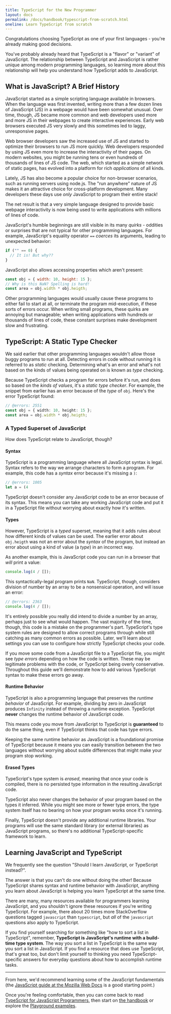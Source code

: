 ```yaml
---
title: TypeScript for the New Programmer
layout: docs
permalink: /docs/handbook/typescript-from-scratch.html
oneline: Learn TypeScript from scratch
---
```


Congratulations choosing TypeScript as one of your first languages - you're already making good decisions.

You've probably already heard that TypeScript is a "flavor" or "variant" of JavaScript.
The relationship between TypeScript and JavaScript is rather unique among modern programming languages, so learning more about this relationship will help you understand how TypeScript adds to JavaScript.

## What is JavaScript? A Brief History

JavaScript started as a simple scripting language available in browsers.
When the language was first invented, writing more than a few dozen lines of JavaScript (JS) in a webpage would have been somewhat unusual.
Over time, though, JS became more common and web developers used more and more JS in their webpages to create interactive experiences.
Early web browsers executed JS very slowly and this sometimes led to laggy, unresponsive pages.

Web browser developers saw the increased use of JS and started to optimize their browsers to run JS more quickly.
Web developers responded by using JS even more to increase the interactivity of their pages.
On modern websites, you might be running tens or even hundreds of thousands of lines of JS code.
The web, which started as a simple network of static pages, has evolved into a platform for rich _applications_ of all kinds.

Lately, JS has also become a popular choice for non-browser scenarios, such as running servers using node.js.
The "run anywhere" nature of JS makes it an attractive choice for cross-platform development.
Many developers these days use _only_ JavaScript to program their entire stack!

The net result is that a very simple language designed to provide basic webpage interactivity is now being used to write applications with millions of lines of code.

JavaScript's humble beginnings are still visible in its many _quirks_ - oddities or surprises that are not typical for other programming languages.
For example, JavaScript's equality operator `==` _coerces_ its arguments, leading to unexpected behavior:

```js
if ("" == 0) {
  // It is! But why??
}
```

JavaScript also allows accessing properties which aren't present:

```js
const obj = { width: 10, height: 15 };
// Why is this NaN? Spelling is hard!
const area = obj.width * obj.heigth;
```

Other programming languages would usually cause these programs to either fail to start at all, or terminate the program mid-execution, if these sorts of errors occur.
When writing small programs, these quirks are annoying but manageable; when writing applications with hundreds or thousands of lines of code, these constant surprises make development slow and frustrating.

## TypeScript: A Static Type Checker

We said earlier that other programming languages wouldn't allow those buggy programs to run at all.
Detecting errors in code without running it is referred to as _static_ checking.
Determining what's an error and what's not based on the kinds of values being operated on is known as _type_ checking.

Because TypeScript checks a program for errors before it's run, and does so based on the _kinds of values_, it's a _static type checker_.
For example, the snippet from earlier has an error because of the _type_ of `obj`.
Here's the error TypeScript found:

```ts twoslash
// @errors: 2551
const obj = { width: 10, height: 15 };
const area = obj.width * obj.heigth;
```

### A Typed Superset of JavaScript

How does TypeScript relate to JavaScript, though?

#### Syntax

TypeScript is a programming language where all JavaScript syntax is legal.
Syntax refers to the way we arrange characters to form a program.
For example, this code has a _syntax_ error because it's missing a `)`:

```ts twoslash
// @errors: 1005
let a = (4
```

TypeScript doesn't consider any JavaScript code to be an error because of its syntax.
This means you can take any working JavaScript code and put it in a TypeScript file without worrying about exactly how it's written.

#### Types

However, TypeScript is a _typed_ superset, meaning that it adds rules about how different kinds of values can be used.
The earlier error about `obj.heigth` was not an error about the _syntax_ of the program, but instead an error about using a kind of value (a _type_) in an incorrect way.

As another example, this is JavaScript code you can run in a browser that _will_ print a value:

```js
console.log(4 / []);
```

This syntactically-legal program prints `NaN`.
TypeScript, though, considers division of number by an array to be a nonsensical operation, and will issue an error:

```ts twoslash
// @errors: 2363
console.log(4 / []);
```

It's entirely possible you really did intend to divide a number by an array, perhaps just to see what would happen.
The vast majority of the time, though, this code is a mistake on the programmer's part.
TypeScript's type system rules are designed to allow correct programs through while still catching as many common errors as possible.
Later, we'll learn about settings you can use to configure how strictly TypeScript checks your code.

If you move some code from a JavaScript file to a TypeScript file, you might see _type errors_ depending on how the code is written.
These may be legitimate problems with the code, or TypeScript being overly conservative.
Throughout this guide we'll demonstrate how to add various TypeScript syntax to make these errors go away.

#### Runtime Behavior

TypeScript is also a programming language that preserves the _runtime behavior_ of JavaScript.
For example, dividing by zero in JavaScript produces `Infinity` instead of throwing a runtime exception.
TypeScript **never** changes the runtime behavior of JavaScript code.

This means code you move from JavaScript to TypeScript is **guaranteed** to do the same thing, even if TypeScript thinks that code has type errors.

Keeping the same runtime behavior as JavaScript is a foundational promise of TypeScript because it means you can easily transition between the two languages without worrying about subtle differences that might make your program stop working.

#### Erased Types

TypeScript's type system is _erased_, meaning that once your code is compiled, there is no persisted type information in the resulting JavaScript code.

TypeScript also never changes the behavior of your program based on the types it inferred.
While you might see more or fewer type errors, the type system itself has no bearing on how your program works once it's running.

Finally, TypeScript doesn't provide any additional runtime libraries.
Your programs will use the same standard library (or external libraries) as JavaScript programs, so there's no additional TypeScript-specific framework to learn.

## Learning JavaScript and TypeScript

We frequently see the question "Should I learn JavaScript, or TypeScript instead?".

The answer is that you can't do one without doing the other!
Because TypeScript shares syntax and runtime behavior with JavaScript, anything you learn about JavaScript is helping you learn TypeScript at the same time.

There are many, many resources available for programmers learning JavaScript, and you shouldn't ignore these resources if you're writing TypeScript.
For example, there about 20 times more StackOverflow questions tagged `javascript` than `typescript`, but _all_ of the `javascript` questions also apply to TypeScript.

If you find yourself searching for something like "how to sort a list in TypeScript", remember, **TypeScript is JavaScript's runtime with a build-time type system**.
The way you sort a list in TypeScript is the same way you sort a list in JavaScript.
If you find a resource that does use TypeScript, that's great too, but don't limit yourself to thinking you need TypeScript-specific answers for everyday questions about how to accomplish runtime tasks.

---

From here, we'd recommend learning some of the JavaScript fundamentals (the [JavaScript guide at the Mozilla Web Docs](https://developer.mozilla.org/en-US/docs/Web/JavaScript/Guide) is a good starting point.)

Once you're feeling comfortable, then you can come back to read [TypeScript for JavaScript Programmers](/docs/handbook/typescript-in-5-minutes.html), then start on [the handbook](/docs/handbook/intro.html) or explore the [Playground examples](/play#show-examples).

<!--
## Types

    * What's a type? (For newbies)
      * A type is a *kind* of value
      * Types implicitly define what operations make sense on them
      * Lots of different kinds, not just primitives
      * We can make descriptions for all kinds of values
    * Inference 101
      * Examples
      * TypeScript can figure out types most of the time
      * Two places we'll ask you what the type is: Function boundaries, and later-initialized values
    * Co-learning JavaScript
      * You can+should read existing JS resources
      * Just paste it in and see what happens
      * Consider turning off 'strict' -->
